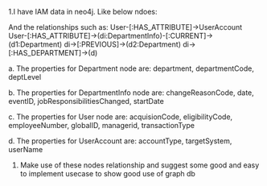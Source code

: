 1.I have IAM data in neo4j. Like below ndoes:

And the relationships such as:
User-[:HAS_ATTRIBUTE]->UserAccount
User-[:HAS_ATTRIBUTE]->(di:DepartmentInfo)-[:CURRENT]->(d1:Department)
                        di->[:PREVIOUS]->(d2:Department)
                        di->[:HAS_DEPARTMENT]->(d)

a. The properties for Department node are:
department, departmentCode, deptLevel

b. The properties for DepartmentInfo node are:
changeReasonCode, date, eventID, jobResponsibilitiesChanged, startDate

c. The properties for User node are:
acquisionCode, eligibilityCode, employeeNumber, globalID, managerid, transactionType

d. The properties for UserAccount are:
accountType, targetSystem, userName

1. Make use of these nodes relationship and suggest some good and easy to implement usecase to show good use of
graph db 

